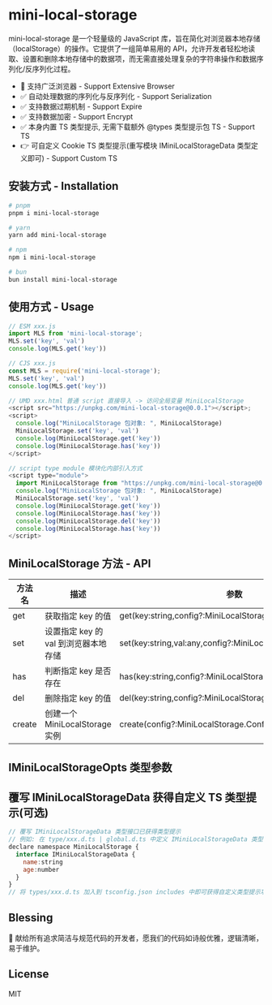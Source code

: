 # mini-local-storage

mini-local-storage 是一个轻量级的 JavaScript 库，旨在简化对浏览器本地存储（localStorage）的操作。它提供了一组简单易用的 API，允许开发者轻松地读取、设置和删除本地存储中的数据项，而无需直接处理复杂的字符串操作和数据序列化/反序列化过程。

- 🤡 支持广泛浏览器 - Support Extensive Browser
- ✅ 自动处理数据的序列化与反序列化 - Support Serialization
- ✅ 支持数据过期机制 - Support Expire
- ✅ 支持数据加密 - Support Encrypt
- ✅ 本身内置 TS 类型提示, 无需下载额外 @types 类型提示包 TS - Support TS
- 👉 可自定义 Cookie TS 类型提示(重写模块 IMiniLocalStorageData 类型定义即可) - Support Custom TS

## 安装方式 - Installation

```bash
# pnpm
pnpm i mini-local-storage

# yarn
yarn add mini-local-storage

# npm
npm i mini-local-storage

# bun
bun install mini-local-storage
```

## 使用方式 - Usage

```js
// ESM xxx.js
import MLS from 'mini-local-storage';
MLS.set('key', 'val')
console.log(MLS.get('key'))

// CJS xxx.js
const MLS = require('mini-local-storage');
MLS.set('key', 'val')
console.log(MLS.get('key'))

// UMD xxx.html 普通 script 直接导入 -> 访问全局变量 MiniLocalStorage
<script src="https://unpkg.com/mini-local-storage@0.0.1"></script>;
<script>
  console.log("MiniLocalStorage 包对象: ", MiniLocalStorage)
  MiniLocalStorage.set('key', 'val')
  console.log(MiniLocalStorage.get('key'))
  console.log(MiniLocalStorage.has('key'))
</script>

// script type module 模块化内部引入方式
<script type="module">
  import MiniLocalStorage from "https://unpkg.com/mini-local-storage@0.0.1/dist/index.esm.js";
  console.log("MiniLocalStorage 包对象: ", MiniLocalStorage)
  MiniLocalStorage.set('key', 'val')
  console.log(MiniLocalStorage.get('key'))
  console.log(MiniLocalStorage.has('key'))
  console.log(MiniLocalStorage.del('key'))
  console.log(MiniLocalStorage.has('key'))
</script>
```

## MiniLocalStorage 方法 - API

| 方法名    | 描述                                 | 参数                                               | 返回值            |
| --------- | ------------------------------------ | -------------------------------------------------- | ----------------- |
| get | 获取指定 key 的值                           | get(key:string,config?:MiniLocalStorage.Config):any                                       | any               |
| set | 设置指定 key 的 val 到浏览器本地存储| set(key:string,val:any,config?:MiniLocalStorage.Config):void                                       | void              |
| has | 判断指定 key 是否存在                       | has(key:string,config?:MiniLocalStorage.Config):boolean                                       | boolean           |
| del | 删除指定 key 的值                           | del(key:string,config?:MiniLocalStorage.Config):void                                       | void              |
| create | 创建一个 MiniLocalStorage 实例               | create(config?:MiniLocalStorage.Config):MiniLocalStorage                                       | MiniLocalStorage  |

## IMiniLocalStorageOpts 类型参数

## 覆写 IMiniLocalStorageData 获得自定义 TS 类型提示(可选)

```js
// 覆写 IMiniLocalStorageData 类型接口已获得类型提示
// 例如: 在 type/xxx.d.ts | global.d.ts 中定义 IMiniLocalStorageData 类型接口
declare namespace MiniLocalStorage {
  interface IMiniLocalStorageData {
    name:string
    age:number
  }
}
// 将 types/xxx.d.ts 加入到 tsconfig.json includes 中即可获得自定义类型提示功能咯

```

## Blessing

🥰 献给所有追求简洁与规范代码的开发者，愿我们的代码如诗般优雅，逻辑清晰，易于维护。

## License

MIT
